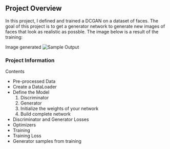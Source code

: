 ## Project Overview

In this project, I defined and trained a DCGAN on a dataset of faces. The goal of this project is to get a generator network to generate new images of faces that look as realistic as possble. The image below is a result of the training:

Image generated
![Sample Output](https://user-images.githubusercontent.com/23194592/63302009-54a1e300-c2dc-11e9-8a4c-680c7c992a81.png)



### Project Information
Contents
* Pre-processed Data
* Create a DataLoader
* Define the Model
	1. Discriminator
	2. Generator
	3. Initialize the weights of your network
	4. Build complete network
* Discriminator and Generator Losses
* Optimizers
* Training
* Training Loss
* Generator samples from training
